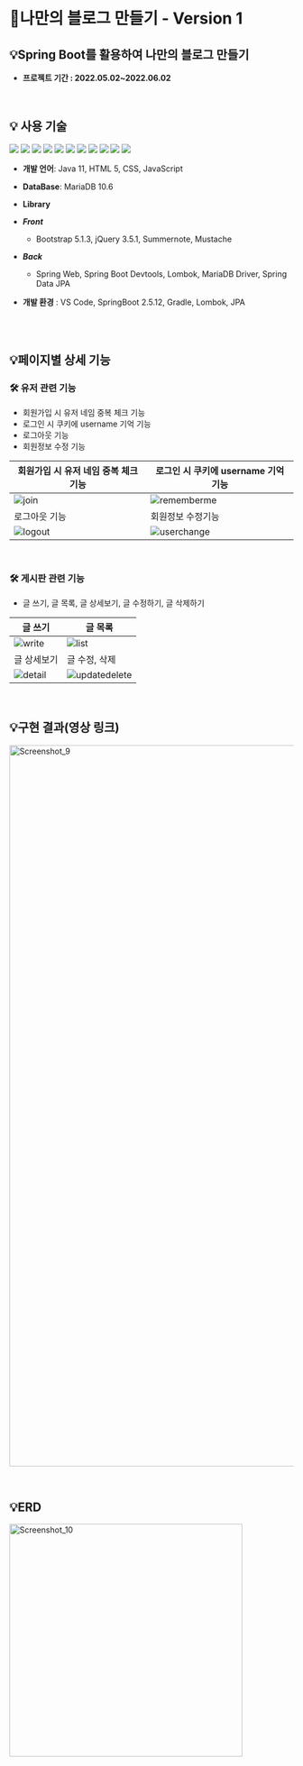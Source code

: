 # 📝나만의 블로그 만들기 - Version 1
##  **💡Spring Boot를 활용하여 나만의 블로그 만들기**

- **프로젝트 기간 : 2022.05.02~2022.06.02**
    
<br/>



 ## 💡 사용 기술

<img src="https://img.shields.io/badge/-Java-007396"/>  <img src="https://img.shields.io/badge/-Spring-6DB33F"/>  <img src="https://img.shields.io/badge/-Apach%20Tomcat-F8DC75"/> <img src="https://img.shields.io/badge/-MariaDB-071D49"/> 
<img src="https://img.shields.io/badge/-HTML5-E34F26"/> <img src="https://img.shields.io/badge/-CSS-1572B6"/> <img src="https://img.shields.io/badge/-JavaScript-F7DF1E"/> <img src="https://img.shields.io/badge/-JQuery-0769AD"/> 
<img src="https://img.shields.io/badge/-Github-181717"/> <img src="https://img.shields.io/badge/-Git-F05032"/> <img src="https://img.shields.io/badge/-BootStrap-7952B3"/> 

- **개발 언어**: Java 11, HTML 5, CSS, JavaScript
- **DataBase**: MariaDB 10.6

- **Library**
- ***Front***
    - Bootstrap 5.1.3, jQuery 3.5.1, Summernote, Mustache
- ***Back***
    - Spring Web, Spring Boot Devtools, Lombok, MariaDB Driver, Spring Data JPA
- **개발 환경** : VS Code, SpringBoot 2.5.12, Gradle, Lombok, JPA
<br/>
<br/>
  
## 💡****페이지별 상세 기능****
### 🛠 ****유저 관련 기능****
- 회원가입 시 유저 네임 중복 체크 기능
- 로그인 시 쿠키에 username 기억 기능
- 로그아웃 기능
- 회원정보 수정 기능


| 회원가입 시 유저 네임 중복 체크 기능 | 로그인 시 쿠키에 username 기억 기능 |
|------|------|
|![join](https://user-images.githubusercontent.com/97711663/171600778-cec682fa-343f-4dca-b972-4f17135d2c7a.gif)|![rememberme](https://user-images.githubusercontent.com/97711663/171600759-39a7903e-7c3b-4525-9388-454400c6abbe.gif)|
| 로그아웃 기능 | 회원정보 수정기능 |
|![logout](https://user-images.githubusercontent.com/97711663/171600782-c952dafe-186c-4d5d-8281-e85e3ab3cfd0.gif)|![userchange](https://user-images.githubusercontent.com/97711663/171600771-3187b27e-fbdf-4404-ac07-41f02e867546.gif)|

<br/>

### 🛠 ****게시판 관련 기능****
- 글 쓰기, 글 목록, 글 상세보기, 글 수정하기, 글 삭제하기

| 글 쓰기 | 글 목록 |
|------|------|
|![write](https://user-images.githubusercontent.com/97711663/171600774-c876986e-d808-479d-bd7c-eb0d3d59916b.gif)|![list](https://user-images.githubusercontent.com/97711663/171600779-1fc1f6da-3089-4e41-9ab3-da0f08341329.gif)|
| 글 상세보기 | 글 수정, 삭제 |
|![detail](https://user-images.githubusercontent.com/97711663/171600776-971313f3-1efd-4e44-bb12-880d55848a91.gif)|![updatedelete](https://user-images.githubusercontent.com/97711663/171600769-cbdc1c42-3287-4d29-8251-589feda89d0b.gif)|

<br/>

## 💡구현 결과(영상 링크)

[<img width="1280" alt="Screenshot_9" src="https://user-images.githubusercontent.com/97711663/171599688-cea8b64b-37fb-4e85-af4b-6d2875593c93.png">](https://youtu.be/WY2GZlTErKI)

<br/>

## 💡ERD
<img width="413" alt="Screenshot_10" src="https://user-images.githubusercontent.com/97711663/171603588-1eeb1a11-6739-44c0-94c2-a33e84f59f41.png">